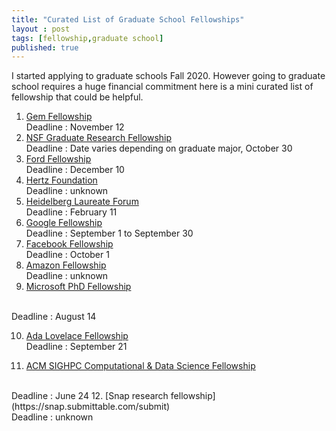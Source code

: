 ```yaml
---
title: "Curated List of Graduate School Fellowships"
layout : post
tags: [fellowship,graduate school]
published: true
---
```


I started applying to graduate schools Fall 2020. However going to graduate school requires a huge financial commitment here is a mini curated list of fellowship that could be helpful.

1. [Gem Fellowship](https://www.gemfellowship.org/)  
   Deadline : November 12
2. [NSF Graduate Research Fellowship](https://www.nsfgrfp.org/)  
   Deadline : Date varies depending on graduate major, October 30
3. [Ford Fellowship](https://sites.nationalacademies.org/PGA/FordFellowships/index.htm)  
    Deadline : December 10
4. [Hertz Foundation](https://www.hertzfoundation.org/the-fellowship/about/)  
    Deadline : unknown 
5. [Heidelberg Laureate Forum](https://www.heidelberg-laureate-forum.org/young-researchers/faq.html)  
    Deadline : February 11
6. [Google Fellowship](https://research.google/outreach/phd-fellowship/)  
    Deadline : September 1 to September 30
7. [Facebook Fellowship](https://research.fb.com/fellowship/)  
    Deadline : October 1
8. [Amazon Fellowship](https://developer.amazon.com/en-US/alexa/alexa-startups/alexa-fund/alexa-fellowship/innovation)  
    Deadline : unknown
9. [Microsoft PhD Fellowship](https://www.microsoft.com/en-us/research/academic-program/phd-fellowship/)
<br/>
    Deadline : August 14

10. [Ada Lovelace Fellowship](https://www.microsoft.com/en-us/research/academic-program/ada-lovelace-fellowship/)  
    Deadline : September 21

11. [ACM SIGHPC Computational & Data Science Fellowship](https://www.sighpc.org/for-your-career/fellowships/how-to-nominate)
<br/>
    Deadline : June 24
12. [Snap research fellowship](https://snap.submittable.com/submit)
<br/>
    Deadline : unknown